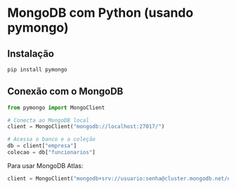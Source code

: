 # MongoDB com Python (usando pymongo)

## Instalação
```bash
pip install pymongo
```

## Conexão com o MongoDB

```python
from pymongo import MongoClient

# Conecta ao MongoDB local
client = MongoClient("mongodb://localhost:27017/")

# Acessa o banco e a coleção
db = client["empresa"]
colecao = db["funcionarios"]
```

Para usar MongoDB Atlas:

```python
client = MongoClient("mongodb+srv://usuario:senha@cluster.mongodb.net/empresa")
```

